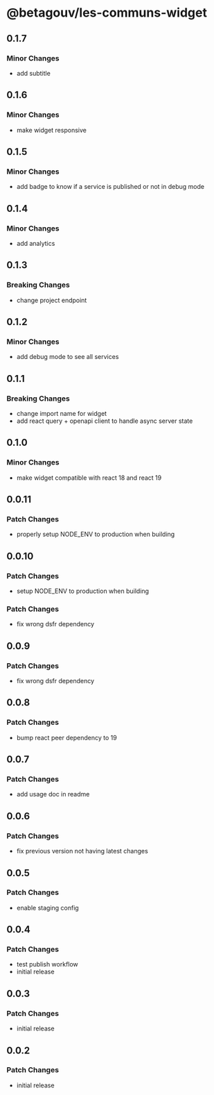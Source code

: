 # @betagouv/les-communs-widget

## 0.1.7

### Minor Changes

- add subtitle

## 0.1.6

### Minor Changes

- make widget responsive

## 0.1.5

### Minor Changes

- add badge to know if a service is published or not in debug mode

## 0.1.4

### Minor Changes

- add analytics

## 0.1.3

### Breaking Changes

- change project endpoint

## 0.1.2

### Minor Changes

- add debug mode to see all services

## 0.1.1

### Breaking Changes

- change import name for widget
- add react query + openapi client to handle async server state

## 0.1.0

### Minor Changes

- make widget compatible with react 18 and react 19

## 0.0.11

### Patch Changes

- properly setup NODE_ENV to production when building

## 0.0.10

### Patch Changes

- setup NODE_ENV to production when building

### Patch Changes

- fix wrong dsfr dependency

## 0.0.9

### Patch Changes

- fix wrong dsfr dependency

## 0.0.8

### Patch Changes

- bump react peer dependency to 19

## 0.0.7

### Patch Changes

- add usage doc in readme

## 0.0.6

### Patch Changes

- fix previous version not having latest changes

## 0.0.5

### Patch Changes

- enable staging config

## 0.0.4

### Patch Changes

- test publish workflow
- initial release

## 0.0.3

### Patch Changes

- initial release

## 0.0.2

### Patch Changes

- initial release
